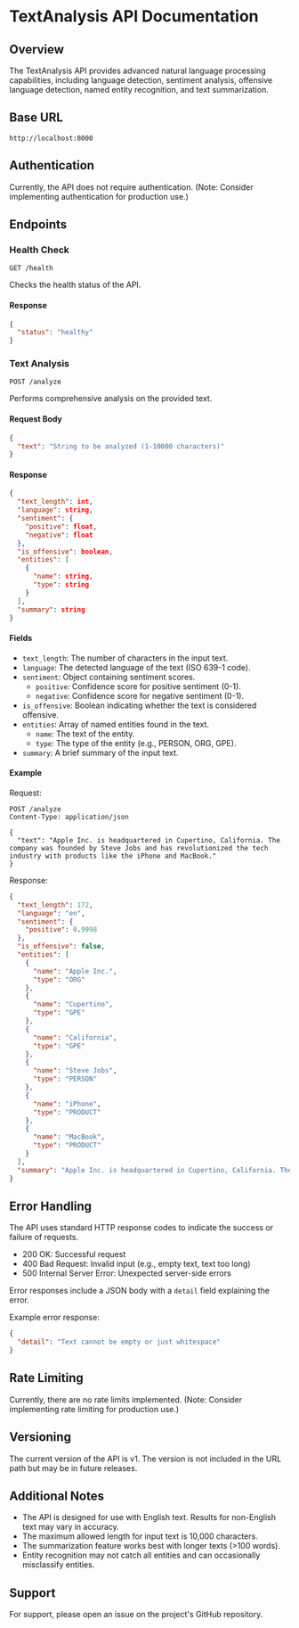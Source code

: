 # TextAnalysis API Documentation

## Overview

The TextAnalysis API provides advanced natural language processing capabilities, including language detection, sentiment analysis, offensive language detection, named entity recognition, and text summarization.

## Base URL

```
http://localhost:8000
```

## Authentication

Currently, the API does not require authentication. (Note: Consider implementing authentication for production use.)

## Endpoints

### Health Check

```
GET /health
```

Checks the health status of the API.

#### Response

```json
{
  "status": "healthy"
}
```

### Text Analysis

```
POST /analyze
```

Performs comprehensive analysis on the provided text.

#### Request Body

```json
{
  "text": "String to be analyzed (1-10000 characters)"
}
```

#### Response

```json
{
  "text_length": int,
  "language": string,
  "sentiment": {
    "positive": float,
    "negative": float
  },
  "is_offensive": boolean,
  "entities": [
    {
      "name": string,
      "type": string
    }
  ],
  "summary": string
}
```

#### Fields

- `text_length`: The number of characters in the input text.
- `language`: The detected language of the text (ISO 639-1 code).
- `sentiment`: Object containing sentiment scores.
  - `positive`: Confidence score for positive sentiment (0-1).
  - `negative`: Confidence score for negative sentiment (0-1).
- `is_offensive`: Boolean indicating whether the text is considered offensive.
- `entities`: Array of named entities found in the text.
  - `name`: The text of the entity.
  - `type`: The type of the entity (e.g., PERSON, ORG, GPE).
- `summary`: A brief summary of the input text.

#### Example

Request:

```http
POST /analyze
Content-Type: application/json

{
  "text": "Apple Inc. is headquartered in Cupertino, California. The company was founded by Steve Jobs and has revolutionized the tech industry with products like the iPhone and MacBook."
}
```

Response:

```json
{
  "text_length": 172,
  "language": "en",
  "sentiment": {
    "positive": 0.9998
  },
  "is_offensive": false,
  "entities": [
    {
      "name": "Apple Inc.",
      "type": "ORG"
    },
    {
      "name": "Cupertino",
      "type": "GPE"
    },
    {
      "name": "California",
      "type": "GPE"
    },
    {
      "name": "Steve Jobs",
      "type": "PERSON"
    },
    {
      "name": "iPhone",
      "type": "PRODUCT"
    },
    {
      "name": "MacBook",
      "type": "PRODUCT"
    }
  ],
  "summary": "Apple Inc. is headquartered in Cupertino, California. The company was founded by Steve Jobs and has revolutionized the tech industry with products like the iPhone and MacBook."
}
```

## Error Handling

The API uses standard HTTP response codes to indicate the success or failure of requests.

- 200 OK: Successful request
- 400 Bad Request: Invalid input (e.g., empty text, text too long)
- 500 Internal Server Error: Unexpected server-side errors

Error responses include a JSON body with a `detail` field explaining the error.

Example error response:

```json
{
  "detail": "Text cannot be empty or just whitespace"
}
```

## Rate Limiting

Currently, there are no rate limits implemented. (Note: Consider implementing rate limiting for production use.)

## Versioning

The current version of the API is v1. The version is not included in the URL path but may be in future releases.

## Additional Notes

- The API is designed for use with English text. Results for non-English text may vary in accuracy.
- The maximum allowed length for input text is 10,000 characters.
- The summarization feature works best with longer texts (>100 words).
- Entity recognition may not catch all entities and can occasionally misclassify entities.

## Support

For support, please open an issue on the project's GitHub repository.
